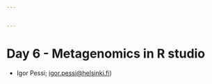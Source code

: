 ```yaml
---


---
```


<h1 id="day-6---metagenomics-in-r-studio">Day 6 - Metagenomics in R studio</h1>
<ul>
<li>Igor Pessi; <a href="mailto:igor.pessi@helsinki.fi">igor.pessi@helsinki.fi</a>)</li>
</ul>

